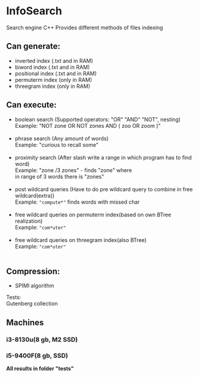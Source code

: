 # InfoSearch
Search engine C++
Provides different methods of files indexing

## Can generate:<br>
* inverted index (.txt and in RAM)<br>
* biword index (.txt and in RAM)<br>
* positional index (.txt and in RAM)<br>
* permuterm index (only in RAM)<br>
* threegram index (only in RAM)<br>

## Can execute:<br>
* boolean search (Supported operators: "OR" "AND" "NOT", nesting)<br>
 Example: "NOT zone OR NOT zones AND ( zoo OR zoom )" <br><br>
* phrase search (Any amount of words)<br>
 Example: "curious to recall some"<br><br>
* proximity search (After slash write a range in which program has to find word)<br>
 Example: "zone /3 zones" - finds "zone" where<br> 
 in range of 3 words there is "zones"<br><br>
* post wildcard queries (Have to do pre wildcard query to combine in free wildcard(extra))<br>
 Example: ```"compute*"``` finds words with missed char<br><br>
* free wildcard queries on permuterm index(based on own BTree realization)<br>
 Example: ```"com*uter"```<br><br>
* free wildcard queries on threegram index(also BTree)<br>
 Example: ```"com*uter"```<br><br>

## Compression:<br>
* SPIMI algorithm<br>

Tests:<br>
Gutenberg collection<br>
## Machines
### i3-8130u(8 gb, M2 SSD)<br> 
### i5-9400F(8 gb, SSD)<br>
**All results in folder "tests"**
